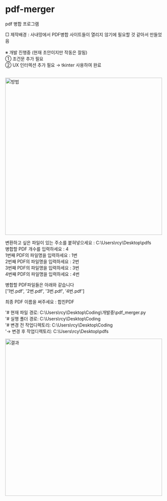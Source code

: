 # pdf-merger
pdf 병합 프로그램<br>
               
□ 제작배경 : 사내망에서 PDF병합 사이트들이 열리지 않기에 필요할 것 같아서 만들었음<br><br>
※ 개발 진행중 (현재 초안이지만 작동은 잘됨)<br>
 ① 조건문 추가 필요<br>
 ② UX 인터렉션 추가 필요 → tkinter 사용하여 완료<br><br>

<img width="500" alt="방법" src="https://user-images.githubusercontent.com/62700997/220657815-c2ae7a97-aca5-4efb-a9cc-252a6e921c3d.PNG">

변환하고 싶은 파일이 있는 주소를 붙혀넣으세요 : C:\Users\rcy\Desktop\pdfs<br>
병합할 PDF 개수를 입력하세요 : 4<br>
1번째 PDF의 파일명을 입력하세요 : 1번<br>
2번째 PDF의 파일명을 입력하세요 : 2번<br>
3번째 PDF의 파일명을 입력하세요 : 3번<br>
4번째 PDF의 파일명을 입력하세요 : 4번<br>

병합할 PDF파일들은 아래와 같습니다<br>
 ['1번.pdf', '2번.pdf', '3번.pdf', '4번.pdf']
 
최종 PDF 이름을 써주세요 : 합친PDF<br>

'# 현재 파일 경로: C:\Users\rcy\Desktop\Coding\개발중\pdf_merger.py<br>
'# 실행 폴더 경로: C:\Users\rcy\Desktop\Coding<br>
'# 변경 전 작업디렉토리: C:\Users\rcy\Desktop\Coding<br>
'→ 변경 후 작업디렉토리: C:\Users\rcy\Desktop\pdfs

<img width="500" alt="결과" src="https://user-images.githubusercontent.com/62700997/220657885-49e6a233-b807-4517-a0bc-ad935bdadc8c.PNG">
